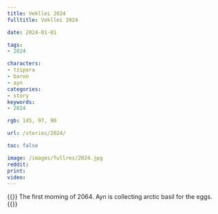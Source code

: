 ```yaml
---
title: Vekllei 2024
fulltitle: Vekllei 2024

date: 2024-01-01

tags:
- 2024

characters:
- tzipora
- baron
- ayn
categories:
- story
keywords:
- 2024

rgb: 145, 97, 90

url: /stories/2024/

toc: false

image: /images/fullres/2024.jpg
reddit:
print:
video:
---
```

{{<note caption>}}
The first morning of 2064. Ayn is collecting arctic basil for the eggs.
{{</note>}}